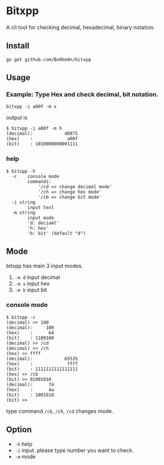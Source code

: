 # Bitxpp

A cli tool for checking decimal, hexadecimal, binary notation.

## Install

```
go get github.com/Bo0km4n/bitxpp 
```

## Usage

### Example: Type Hex and check decimal, bit notation.

```
bitxpp -i a00f -m x
```

output is

```
$ bitxpp -i a00f -m h
(decimal):            40975
(hex)    :             a00f
(bit)    : 1010000000001111
```

### help

```
$ bitxpp -h
  -c	console mode
    	commands:
    		'/cd => change decimal mode'
    		'/ch => change hex mode'
    		'/cb => change bit mode'
  -i string
    	input text
  -m string
    	input mode
    	'd: deciaml'
    	'h: hex'
    	'b: bit' (default "d")
```

## Mode

bitxpp has main 3 input modes.

1. `-m d` input decimal
2. `-m x` input hex
3. `-m b` input bit

### console mode
```
$ bitxpp -c
(decimal) >> 100
(decimal):     100
(hex)    :      64
(bit)    : 1100100
(decimal) >> /cd
(decimal) >> /ch
(hex) >> ffff
(decimal):            65535
(hex)    :             ffff
(bit)    : 1111111111111111
(hex) >> /cb
(bit) >> 01001010
(decimal):      74
(hex)    :      4a
(bit)    : 1001010
(bit) >>
```

type command `/cb`, `/ch`, `/cd` changes mode.

## Option

- `-h` help
- `-i` input. please type number you want to check.
- `-m` mode


